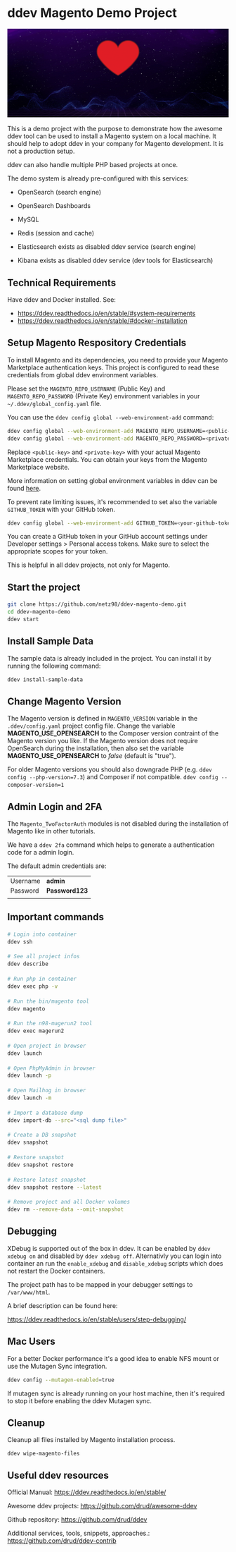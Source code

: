 # ddev Magento Demo Project

![ddev Magento Demo Setup Banner](docs/images/ddev-Magento-Demo-Setup.gif)

This is a demo project with the purpose to demonstrate how the awesome ddev tool can be used to install a Magento system on a local machine. It should help to adopt ddev in your company for Magento development.
It is not a production setup.

ddev can also handle multiple PHP based projects at once.

The demo system is already pre-configured with this services:

- OpenSearch (search engine)
- OpenSearch Dashboards
- MySQL
- Redis (session and cache)

- Elasticsearch exists as disabled ddev service (search engine)
- Kibana exists as disabled ddev service (dev tools for Elasticsearch)

## Technical Requirements

Have ddev and Docker installed.
See:
- https://ddev.readthedocs.io/en/stable/#system-requirements
- https://ddev.readthedocs.io/en/stable/#docker-installation

## Setup Magento Respository Credentials

To install Magento and its dependencies, you need to provide your Magento Marketplace authentication keys. This project is configured to read these credentials from global ddev environment variables.

Please set the `MAGENTO_REPO_USERNAME` (Public Key) and `MAGENTO_REPO_PASSWORD` (Private Key) environment variables in your `~/.ddev/global_config.yaml` file.

You can use the `ddev config global --web-environment-add` command:

```bash
ddev config global --web-environment-add MAGENTO_REPO_USERNAME=<public-key>
ddev config global --web-environment-add MAGENTO_REPO_PASSWORD=<private-key>
```

Replace `<public-key>` and `<private-key>` with your actual Magento Marketplace credentials. You can obtain your keys from the Magento Marketplace website.

More information on setting global environment variables in ddev can be found [here](https://ddev.readthedocs.io/en/stable/users/extend/customization-extendibility/#global-environment-variables).

To prevent rate limiting issues, it's recommended to set also the variable `GITHUB_TOKEN` with your GitHub token.

```bash
ddev config global --web-environment-add GITHUB_TOKEN=<your-github-token>
```
You can create a GitHub token in your GitHub account settings under Developer settings > Personal access tokens. Make sure to select the appropriate scopes for your token.

This is helpful in all ddev projects, not only for Magento.

## Start the project

```bash
git clone https://github.com/netz98/ddev-magento-demo.git
cd ddev-magento-demo
ddev start 
```

## Install Sample Data

The sample data is already included in the project. You can install it by running the following command:

```bash
ddev install-sample-data
```

## Change Magento Version

The Magento version is defined in `MAGENTO_VERSION` variable in the `.ddev/config.yaml` project config file.
Change the variable **MAGENTO_USE_OPENSEARCH** to the Composer version contraint of the Magento version you like.
If the Magento version does not require OpenSearch during the installation, then also set the variable **MAGENTO_USE_OPENSEARCH** to *false* (default is "true").

For older Magento versions you should also downgrade PHP (e.g. `ddev config --php-version=7.3`) 
and Composer if not compatible. `ddev config --composer-version=1`

## Admin Login and 2FA

The `Magento_TwoFactorAuth` modules is not disabled during the installation of Magento like in other tutorials.

We have a `ddev 2fa` command which helps to generate a authentication code for a admin login.

The default admin credentials are:

|     |     |
| --- | --- |
| Username | **admin** |
| Password | **Password123** |
|     |     |

## Important commands

```bash
# Login into container
ddev ssh

# See all project infos
ddev describe

# Run php in container
ddev exec php -v

# Run the bin/magento tool
ddev magento

# Run the n98-magerun2 tool
ddev exec magerun2

# Open project in browser
ddev launch

# Open PhpMyAdmin in browser
ddev launch -p

# Open Mailhog in browser
ddev launch -m

# Import a database dump
ddev import-db --src="<sql dump file>"

# Create a DB snapshot
ddev snapshot

# Restore snapshot
ddev snapshot restore

# Restore latest snapshot
ddev snapshot restore --latest

# Remove project and all Docker volumes
ddev rm --remove-data --omit-snapshot
```

## Debugging

XDebug is supported out of the box in ddev.
It can be enabled by `ddev xdebug on` and disabled by `ddev xdebug off`.
Alternativly you can login into container an run the `enable_xdebug` and `disable_xdebug` scripts which does not restart the Docker containers.

The project path has to be mapped in your debugger settings to `/var/www/html`.

A brief description can be found here:

https://ddev.readthedocs.io/en/stable/users/step-debugging/

## Mac Users

For a better Docker performance it's a good idea to enable NFS mount or use the Mutagen Sync integration.

```bash
ddev config --mutagen-enabled=true
```

If mutagen sync is already running on your host machine, then it's required to stop it before enabling the ddev Mutagen sync.

## Cleanup

Cleanup all files installed by Magento installation process.

```
ddev wipe-magento-files
```

## Useful ddev resources

Official Manual: https://ddev.readthedocs.io/en/stable/

Awesome ddev projects: https://github.com/drud/awesome-ddev

Github repository: https://github.com/drud/ddev

Additional services, tools, snippets, approaches.: https://github.com/drud/ddev-contrib
